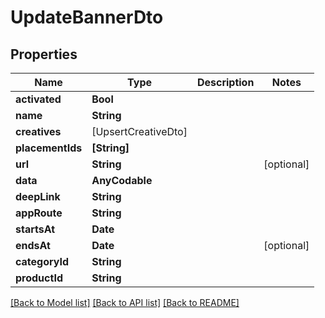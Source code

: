 # UpdateBannerDto

## Properties
Name | Type | Description | Notes
------------ | ------------- | ------------- | -------------
**activated** | **Bool** |  | 
**name** | **String** |  | 
**creatives** | [UpsertCreativeDto] |  | 
**placementIds** | **[String]** |  | 
**url** | **String** |  | [optional] 
**data** | **AnyCodable** |  | 
**deepLink** | **String** |  | 
**appRoute** | **String** |  | 
**startsAt** | **Date** |  | 
**endsAt** | **Date** |  | [optional] 
**categoryId** | **String** |  | 
**productId** | **String** |  | 

[[Back to Model list]](../README.md#documentation-for-models) [[Back to API list]](../README.md#documentation-for-api-endpoints) [[Back to README]](../README.md)


